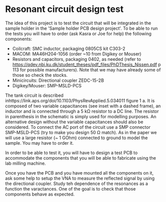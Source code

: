 Resonant circuit design test
============================

The idea of this project is to test the circuit that will be integrated in the
sample holder in the 'Sample holder PCB design project'. To be able to run the
tests you will have to order (ask Kasra or Joe for help) the following
components:

- Coilcraft: SMC inductor, packaging 0805CS kit C303-2
- MACOM: MA46H204-1056 (order ~10 from Digikey or Mouser)
- Resistors and capacitors, packaging 0402, as needed
  (refer to https://qdev.nbi.ku.dk/student_theses/pdf_files/PhDThesis_Nissen.pdf
  p 113 for possible manufacturers). Note that we may have already some of
  those so check the stocks.
- Minicircuits: Directional coupler ZEDC-15-2B
- Digikey/Mouser: SMP-MSLD-PCS

The tank circuit is described inhttps://link.aps.org/doi/10.1103/PhysRevApplied.5.034011
figure 1 a. It is composed of two variable capacitances (see inset with a
dashed frame), an inductor and is connected through a 5 kΩ resistor to a DC
line. The resistor in parenthesis in the schematic is simply used for modelling
purposes. An alternative design without the variable capacitances should also
be considered. To connect the AC port of the circuit use a SMP connector
SMP-MSLD-PCS (try to make you design 50 Ω match). As in the paper we will use a
large resistor (~ 1 GOhm) connected to ground to model the sample. You may have
to order it.

In order to be able to test it, you will have to design a test PCB to
accommodate the components that you will be able to fabricate using the lab
milling machine.

Once you have the PCB and you have mounted all the components on it, ask some
help to setup the VNA to measure the reflected signal by using the directional
coupler.  Study teh dependence of the resonances as a function the varactances.
One of the goal is to check that those components behave as expected.
